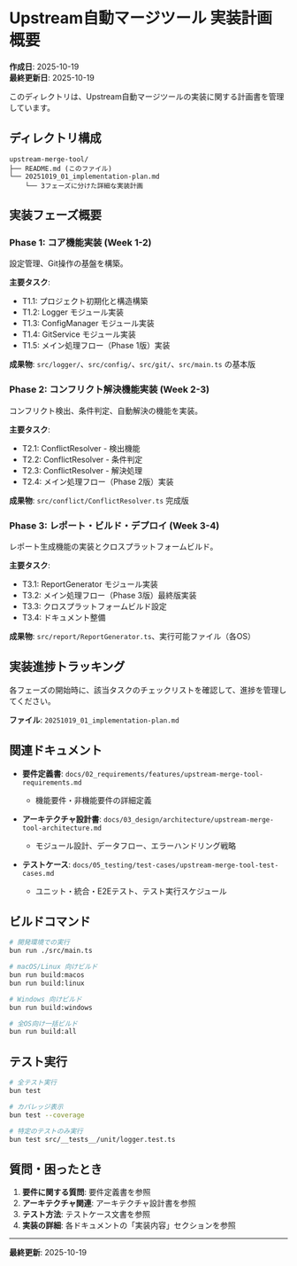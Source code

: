 # Upstream自動マージツール 実装計画 概要

**作成日**: 2025-10-19  
**最終更新日**: 2025-10-19

このディレクトリは、Upstream自動マージツールの実装に関する計画書を管理しています。

## ディレクトリ構成

```
upstream-merge-tool/
├── README.md (このファイル)
└── 20251019_01_implementation-plan.md
    └── 3フェーズに分けた詳細な実装計画
```

## 実装フェーズ概要

### Phase 1: コア機能実装 (Week 1-2)

設定管理、Git操作の基盤を構築。

**主要タスク**:
- T1.1: プロジェクト初期化と構造構築
- T1.2: Logger モジュール実装
- T1.3: ConfigManager モジュール実装
- T1.4: GitService モジュール実装
- T1.5: メイン処理フロー（Phase 1版）実装

**成果物**: `src/logger/`、`src/config/`、`src/git/`、`src/main.ts` の基本版

### Phase 2: コンフリクト解決機能実装 (Week 2-3)

コンフリクト検出、条件判定、自動解決の機能を実装。

**主要タスク**:
- T2.1: ConflictResolver - 検出機能
- T2.2: ConflictResolver - 条件判定
- T2.3: ConflictResolver - 解決処理
- T2.4: メイン処理フロー（Phase 2版）実装

**成果物**: `src/conflict/ConflictResolver.ts` 完成版

### Phase 3: レポート・ビルド・デプロイ (Week 3-4)

レポート生成機能の実装とクロスプラットフォームビルド。

**主要タスク**:
- T3.1: ReportGenerator モジュール実装
- T3.2: メイン処理フロー（Phase 3版）最終版実装
- T3.3: クロスプラットフォームビルド設定
- T3.4: ドキュメント整備

**成果物**: `src/report/ReportGenerator.ts`、実行可能ファイル（各OS）

## 実装進捗トラッキング

各フェーズの開始時に、該当タスクのチェックリストを確認して、進捗を管理してください。

**ファイル**: `20251019_01_implementation-plan.md`

## 関連ドキュメント

- **要件定義書**: `docs/02_requirements/features/upstream-merge-tool-requirements.md`
  - 機能要件・非機能要件の詳細定義

- **アーキテクチャ設計書**: `docs/03_design/architecture/upstream-merge-tool-architecture.md`
  - モジュール設計、データフロー、エラーハンドリング戦略

- **テストケース**: `docs/05_testing/test-cases/upstream-merge-tool-test-cases.md`
  - ユニット・統合・E2Eテスト、テスト実行スケジュール

## ビルドコマンド

```bash
# 開発環境での実行
bun run ./src/main.ts

# macOS/Linux 向けビルド
bun run build:macos
bun run build:linux

# Windows 向けビルド
bun run build:windows

# 全OS向け一括ビルド
bun run build:all
```

## テスト実行

```bash
# 全テスト実行
bun test

# カバレッジ表示
bun test --coverage

# 特定のテストのみ実行
bun test src/__tests__/unit/logger.test.ts
```

## 質問・困ったとき

1. **要件に関する質問**: 要件定義書を参照
2. **アーキテクチャ関連**: アーキテクチャ設計書を参照
3. **テスト方法**: テストケース文書を参照
4. **実装の詳細**: 各ドキュメントの「実装内容」セクションを参照

---

**最終更新**: 2025-10-19
